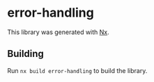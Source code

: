 # error-handling

This library was generated with [Nx](https://nx.dev).

## Building

Run `nx build error-handling` to build the library.
